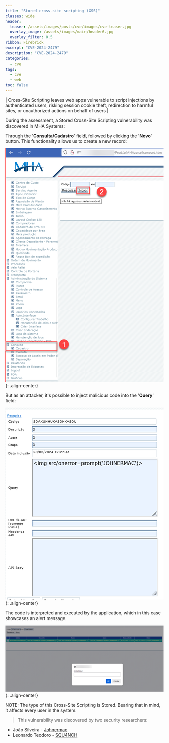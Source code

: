 ```yaml
---
title: "Stored cross-site scripting (XSS)"
classes: wide
header:  
  teaser: /assets/images/posts/cve/images/cve-teaser.jpg
  overlay_image: /assets/images/main/header6.jpg
  overlay_filter: 0.5
ribbon: Firebrick
excerpt: "CVE-2024-2479"
description: "CVE-2024-2479"
categories:
  - cve
tags:
  - cve
  - web
toc: false
---
```


| Cross-Site Scripting leaves web apps vulnerable to script injections by authenticated users, risking session cookie theft, redirection to harmful sites, or unauthorized actions on behalf of users |

During the assessment, a Stored Cross-Site Scripting vulnerability was discovered in MHA Systems:

Through the '**Consulta/Cadastro**' field, followed by clicking the '**Novo**' button. This functionality allows us to create a new record:

![Alt text](/assets/images/posts/cve/images/0.png){: .align-center}

But as an attacker, it's possible to inject malicious code into the '**Query**' field:

![Alt text](/assets/images/posts/cve/images/1.png){: .align-center}

The code is interpreted and executed by the application, which in this case showcases an alert message.

![Alt text](/assets/images/posts/cve/images/2.png){: .align-center}

NOTE: The type of this Cross-Site Scripting is Stored. Bearing that in mind, it affects every user in the system.

> This vulnerability was discovered by two security researchers:

- João Silveira - [Johnermac](https://johnermac.github.io)
- Leonardo Teodoro - [SQU4NCH](https://squ4nch.github.io)



